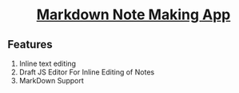 <div align="center">
    <a href="http://react-simple-boilerplate.surge.sh/">
        <h1>Markdown Note Making App</h1>
    </a>
    <h2 align="left">Features</h3>
    <ol>
        <li align="left">Inline text editing</li>
        <li align="left">Draft JS Editor For Inline Editing of Notes</li>
         <li align="left">MarkDown Support</li>
    </ol>
</div>
